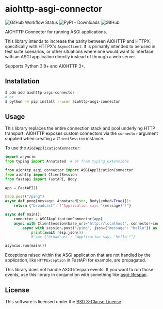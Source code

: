 # aiohttp-asgi-connector

![GitHub Workflow Status](https://img.shields.io/github/actions/workflow/status/thearchitector/aiohttp-asgi-connector/CI.yaml?label=tests&style=flat-square)
![PyPI - Downloads](https://img.shields.io/pypi/dw/aiohttp-asgi-connector?style=flat-square)
![GitHub](https://img.shields.io/github/license/thearchitector/aiohttp-asgi-connector?style=flat-square)

AIOHTTP Connector for running ASGI applications.

This library intends to increase the parity between AIOHTTP and HTTPX, specifically with HTTPX's `AsyncClient`. It is primarily intended to be used in test suite scenarios, or other situations where one would want to interface with an ASGI application directly instead of through a web server.

Supports Python 3.8+ and AIOHTTP 3+.

## Installation

```sh
$ pdm add aiohttp-asgi-connector
# or
$ python -m pip install --user aiohttp-asgi-connector
```

## Usage

This library replaces the entire connection stack and pool underlying HTTP transport. AIOHTTP exposes custom connectors via the `connector` argument supplied when creating a `ClientSession` instance.

To use the `ASGIApplicationConnector`:

```py
import asyncio
from typing import Annotated  # or from typing_extensions

from aiohttp_asgi_connector import ASGIApplicationConnector
from aiohttp import ClientSession
from fastapi import FastAPI, Body

app = FastAPI()

@app.post("/ping")
async def pong(message: Annotated[str, Body(embed=True)]):
    return {"broadcast": f"Application says '{message}'!"}

async def main():
    connector = ASGIApplicationConnector(app)
    async with ClientSession(base_url="http://localhost", connector=connector) as session:
        async with session.post("/ping", json={"message": "hello"}) as resp:
            print(await resp.json())
            # ==> {'broadcast': "Application says 'hello'!"}

asyncio.run(main())
```

Exceptions raised within the ASGI application that are not handled by the application, like `HTTPException` in FastAPI for example, are propagated.

This library does not handle ASGI lifespan events. If you want to run those events, use this library in conjunction with something like [asgi-lifespan](https://pypi.org/project/asgi-lifespan/).

## License

This software is licensed under the [BSD 3-Clause License](LICENSE).
